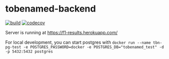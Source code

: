 # tobenamed-backend
[![build](https://github.com/FINDarkside/tobenamed-backend/workflows/CI/badge.svg)](https://github.com/FINDarkside/tobenamed-backend/actions?query=workflow%3ACI)
[![codecov](https://codecov.io/gh/f1-2019-results/backend/branch/master/graph/badge.svg?token=J7cvWiFGrA)](https://codecov.io/gh/FINDarkside/tobenamed-backend)

Server is running at https://f1-results.herokuapp.com/

For local development, you can start postgres with `docker run --name tbn-pg-test -e POSTGRES_PASSWORD=docker -e POSTGRES_DB="tobenamed_test" -d -p 5432:5432 postgres`

